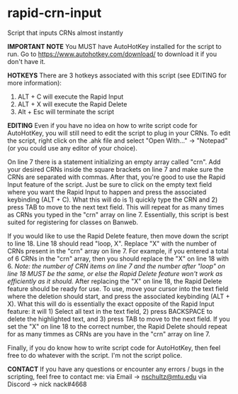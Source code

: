 # rapid-crn-input
Script that inputs CRNs almost instantly

**IMPORTANT NOTE**
You MUST have AutoHotKey installed for the script to run. Go to https://www.autohotkey.com/download/ to download it if you don't have it.

**HOTKEYS**
There are 3 hotkeys associated with this script (see EDITING for more information):
  1) ALT + C will execute the Rapid Input
  2) ALT + X will execute the Rapid Delete
  3) Alt + Esc will terminate the script

**EDITING**
Even if you have no idea on how to write script code for AutoHotKey, you will still need to edit the script to plug in your CRNs.
To edit the script, right click on the .ahk file and select "Open With..." -> "Notepad" (or you could use any editor of your choice).

On line 7 there is a statement initializing an empty array called "crn". Add your desired CRNs inside the square brackets on line 7 and make sure the CRNs are separated with commas.
After that, you're good to use the Rapid Input feature of the script. Just be sure to click on the empty text field where you want the Rapid Input to happen and press the associated keybinding (ALT + C). What this will do is 1) quickly type the CRN and 2) press TAB to move to the next text field. This will repeat for as many times as CRNs you typed in the "crn" array on line 7. Essentially, this script is best suited for registering for classes on Banweb.

If you would like to use the Rapid Delete feature, then move down the script to line 18. Line 18 should read "loop, X". Replace "X" with the number of CRNs present in the "crn" array on line 7. For example, if you entered a total of 6 CRNs in the "crn" array, then you should replace the "X" on line 18 with 6. *Note: the number of CRN items on line 7 and the number after "loop" on line 18 MUST be the same, or else the Rapid Delete feature won't work as efficiently as it should.* After replacing the "X" on line 18, the Rapid Delete feature should be ready for use. To use, move your cursor into the text field where the deletion should start, and press the associated keybinding (ALT + X). What this will do is essentially the exact opposite of the Rapid Input feature: it will 1) Select all text in the text field, 2) press BACKSPACE to delete the highlighted text, and 3) press TAB to move to the next field. If you set the "X" on line 18 to the correct number, the Rapid Delete should repeat for as many timmes as CRNs are you have in the "crn" array on line 7.

Finally, if you do know how to write script code for AutoHotKey, then feel free to do whatever with the script. I'm not the script police.

**CONTACT**
If you have any questions or encounter any errors / bugs in the scripting, feel free to contact me:
via Email -> nschultz@mtu.edu
via Discord -> nick nack#4668
